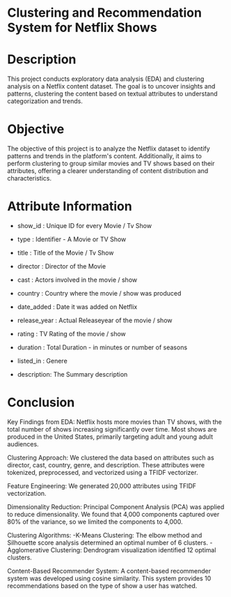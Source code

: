 # Clustering and Recommendation System for Netflix Shows

# Description
This project conducts exploratory data analysis (EDA) and clustering analysis on a Netflix content dataset. The goal is to uncover insights and patterns, clustering the content based on textual attributes to understand categorization and trends.

# Objective
The objective of this project is to analyze the Netflix dataset to identify patterns and trends in the platform's content. Additionally, it aims to perform clustering to group similar movies and TV shows based on their attributes, offering a clearer understanding of content distribution and characteristics.

# Attribute Information
- show_id : Unique ID for every Movie / Tv Show

- type : Identifier - A Movie or TV Show

- title : Title of the Movie / Tv Show

- director : Director of the Movie

- cast : Actors involved in the movie / show

- country : Country where the movie / show was produced

- date_added : Date it was added on Netflix

- release_year : Actual Releaseyear of the movie / show

- rating : TV Rating of the movie / show

- duration : Total Duration - in minutes or number of seasons

- listed_in : Genere

- description: The Summary description

# Conclusion

Key Findings from EDA: Netflix hosts more movies than TV shows, with the total number of shows increasing significantly over time. Most shows are produced in the United States, primarily targeting adult and young adult audiences.

Clustering Approach: We clustered the data based on attributes such as director, cast, country, genre, and description. These attributes were tokenized, preprocessed, and vectorized using a TFIDF vectorizer.

Feature Engineering: We generated 20,000 attributes using TFIDF vectorization.

Dimensionality Reduction: Principal Component Analysis (PCA) was applied to reduce dimensionality. We found that 4,000 components captured over 80% of the variance, so we limited the components to 4,000.

Clustering Algorithms:
-K-Means Clustering: The elbow method and Silhouette score analysis determined an optimal number of 6 clusters.
-Agglomerative Clustering: Dendrogram visualization identified 12 optimal clusters.

Content-Based Recommender System: A content-based recommender system was developed using cosine similarity. This system provides 10 recommendations based on the type of show a user has watched.
